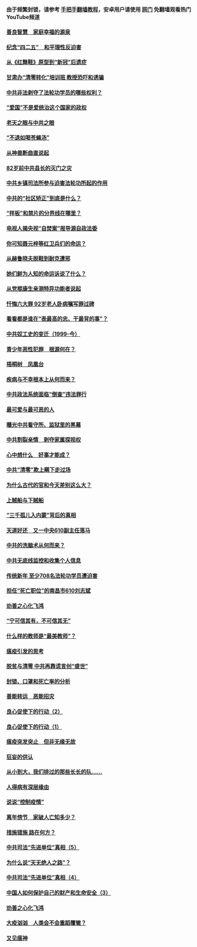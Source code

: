 #### 由于频繁封锁，请参考 [手把手翻墙教程](https://github.com/gfw-breaker/guides/wiki/)，安卓用户请使用 [网门](https://github.com/gfw-breaker/nogfw/blob/master/dl.md?t=04260401) 免翻墙观看热门YouTube频道 

#### [善良智慧　家庭幸福的源泉](../pages/19/423632.md?t=04260401) 

#### [纪念“四二五”　和平理性反迫害](../pages/19/423660.md?t=04260401) 

#### [从《红舞鞋》原型到“新冠”后遗症](../pages/19/423509.md?t=04260401) 

#### [甘肃办“清零转化”培训班 教授恐吓和诱骗](../pages/19/423498.md?t=04260401) 

#### [中共非法剥夺了法轮功学员的哪些权利？](../pages/19/423392.md?t=04260401) 

#### [“爱国”不是爱统治这个国家的政权](../pages/19/423029.md?t=04260401) 

#### [老天之眼与中共之眼](../pages/19/423378.md?t=04260401) 

#### [“不退如喝苍蝇汤”](../pages/19/423287.md?t=04260401) 

#### [从神兽断曲直说起](../pages/19/423201.md?t=04260401) 

#### [82岁前中共县长的灭门之灾](../pages/19/423055.md?t=04260401) 

#### [中共乡镇司法所参与迫害法轮功所起的作用](../pages/19/423064.md?t=04260401) 

#### [中共的“社区矫正”到底是什么？](../pages/19/422870.md?t=04260401) 

#### [“样板”和禁片的分界线在哪里？](../pages/19/422704.md?t=04260401) 

#### [电视人揭央视“自焚案”报导源自政法委](../pages/19/422770.md?t=04260401) 

#### [你可知聂元梓等红卫兵们的命运？](../pages/19/422848.md?t=04260401) 

#### [从赫鲁晓夫脱鞋到耐克遭邪](../pages/19/422826.md?t=04260401) 

#### [她们鲜为人知的命运诉说了什么？](../pages/19/422754.md?t=04260401) 

#### [从党棍康生亲测特异功能者说起](../pages/19/422657.md?t=04260401) 

#### [忏悔六大罪 92岁老人卧病嘱写罪过碑](../pages/19/422750.md?t=04260401) 

#### [看看都是谁在“表最高的忠、干最背的事”？](../pages/19/422703.md?t=04260401) 

#### [中共奴工史的变迁（1999-今）](../pages/19/422656.md?t=04260401) 

#### [青少年恶性犯罪　根源何在？](../pages/19/422449.md?t=04260401) 

#### [梧桐树　凤凰台](../pages/19/422442.md?t=04260401) 

#### [疾病与不幸根本上从何而来？](../pages/19/422438.md?t=04260401) 

#### [中共政法系统面临“倒查”违法罪行](../pages/19/422497.md?t=04260401) 

#### [最可爱与最可恶的人](../pages/19/422448.md?t=04260401) 

#### [曝光中共看守所、监狱里的黑幕](../pages/19/422390.md?t=04260401) 

#### [中共割裂亲情　剥夺家属探视权](../pages/19/422364.md?t=04260401) 

#### [心中想什么　好事才能成？](../pages/19/422318.md?t=04260401) 

#### [中共“清零”欺上瞒下走过场](../pages/19/422306.md?t=04260401) 

#### [为什么古代的官和今天差别这么大？](../pages/19/422228.md?t=04260401) 

#### [上贼船与下贼船](../pages/19/422276.md?t=04260401) 

#### [“三千孤儿入内蒙”背后的真相](../pages/19/422229.md?t=04260401) 

#### [天道好还　又一中央610副主任落马](../pages/19/422155.md?t=04260401) 

#### [中共的洗脑术从何而来？](../pages/19/422154.md?t=04260401) 

#### [中共无底线监控和收集个人信息](../pages/19/422039.md?t=04260401) 

#### [传统新年 至少708名法轮功学员遭迫害](../pages/19/421946.md?t=04260401) 

#### [担任“死亡职位”的南昌市610刘志斌](../pages/19/421957.md?t=04260401) 

#### [劝善之心化飞鸿](../pages/19/421164.md?t=04260401) 

#### [“宁可信其有，不可信其无”](../pages/19/421691.md?t=04260401) 

#### [什么样的教师是“最美教师”？](../pages/19/421755.md?t=04260401) 

#### [瘟疫引发的思考](../pages/19/421594.md?t=04260401) 

#### [脱贫与清零 中共再靠谎言创“盛世”](../pages/19/421590.md?t=04260401) 

#### [封锁、口罩和死亡率的分析](../pages/19/421495.md?t=04260401) 

#### [善能转运　恶能招灾](../pages/19/421334.md?t=04260401) 

#### [良心促使下的行动（2）](../pages/19/421361.md?t=04260401) 

#### [良心促使下的行动（1）](../pages/19/421302.md?t=04260401) 

#### [瘟疫突发突止　但非无缘无故](../pages/19/421281.md?t=04260401) 

#### [狂妄的供认](../pages/19/421199.md?t=04260401) 

#### [从小到大，我们排过的那些长长的队……](../pages/19/421243.md?t=04260401) 

#### [人得病有深层缘由](../pages/19/420864.md?t=04260401) 

#### [说说“控制疫情”](../pages/19/420831.md?t=04260401) 

#### [离年傍节　家破人亡知多少？](../pages/19/420563.md?t=04260401) 

#### [措施错施  路在何方？](../pages/19/420076.md?t=04260401) 

#### [中共司法“先进单位”真相（5）](../pages/19/419453.md?t=04260401) 

#### [为什么说“天无绝人之路”？](../pages/19/419618.md?t=04260401) 

#### [中共司法“先进单位”真相（4）](../pages/19/419452.md?t=04260401) 

#### [中国人如何保护自己的财产和生命安全（3）](../pages/19/419405.md?t=04260401) 

#### [劝善之心化飞鸿](../pages/19/418758.md?t=04260401) 

#### [大疫汹汹　人类会不会重蹈覆辙？](../pages/19/419691.md?t=04260401) 

#### [又见瘟神](../pages/19/419225.md?t=04260401) 

